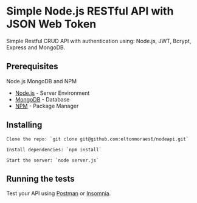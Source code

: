 # Simple Node.js RESTful API with JSON Web Token

Simple Restful CRUD API with authentication using: Node.js, JWT, Bcrypt, Express and MongoDB.

## Prerequisites

Node.js MongoDB and NPM


* [Node.js](https://nodejs.org/en/) - Server Environment
* [MongoDB](https://www.mongodb.com/) - Database
* [NPM](https://www.npmjs.com/) - Package Manager

## Installing

```
Clone the repo: `git clone git@github.com:eltonmoraes6/nodeapi.git`
```

```
Install dependencies: `npm install`
```

```
Start the server: `node server.js`
```
## Running the tests
Test your API using [Postman](https://www.getpostman.com) or [Insomnia](https://insomnia.rest/download/).
